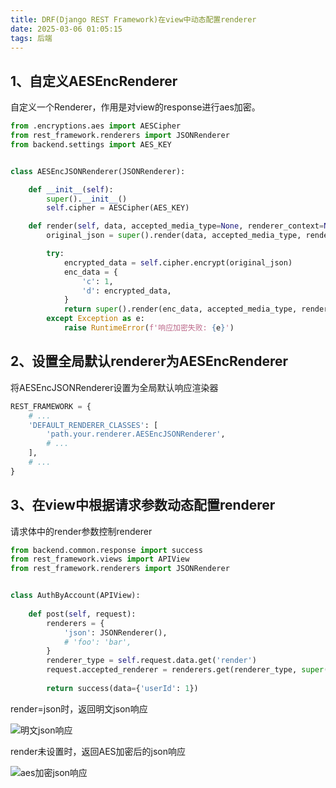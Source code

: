 ```yaml
---
title: DRF(Django REST Framework)在view中动态配置renderer
date: 2025-03-06 01:05:15
tags: 后端
---
```



## 1、自定义AESEncRenderer
自定义一个Renderer，作用是对view的response进行aes加密。
```python
from .encryptions.aes import AESCipher
from rest_framework.renderers import JSONRenderer
from backend.settings import AES_KEY


class AESEncJSONRenderer(JSONRenderer):

    def __init__(self):
        super().__init__()
        self.cipher = AESCipher(AES_KEY)

    def render(self, data, accepted_media_type=None, renderer_context=None) -> bytes:
        original_json = super().render(data, accepted_media_type, renderer_context)

        try:
            encrypted_data = self.cipher.encrypt(original_json)
            enc_data = {
                'c': 1,
                'd': encrypted_data,
            }
            return super().render(enc_data, accepted_media_type, renderer_context)
        except Exception as e:
            raise RuntimeError(f'响应加密失败: {e}')
```

## 2、设置全局默认renderer为AESEncRenderer
将AESEncJSONRenderer设置为全局默认响应渲染器
```python
REST_FRAMEWORK = {
    # ...
    'DEFAULT_RENDERER_CLASSES': [
        'path.your.renderer.AESEncJSONRenderer',
        # ...  
    ],
    # ...
}
```

## 3、在view中根据请求参数动态配置renderer
请求体中的render参数控制renderer
```python
from backend.common.response import success
from rest_framework.views import APIView
from rest_framework.renderers import JSONRenderer


class AuthByAccount(APIView):
    
    def post(self, request):
        renderers = {
            'json': JSONRenderer(),
            # 'foo': 'bar',
        }
        renderer_type = self.request.data.get('render')
        request.accepted_renderer = renderers.get(renderer_type, super().get_renderers())
        
        return success(data={'userId': 1})
```
render=json时，返回明文json响应

![明文json响应](image1.png)

render未设置时，返回AES加密后的json响应

![aes加密json响应](image2.png)